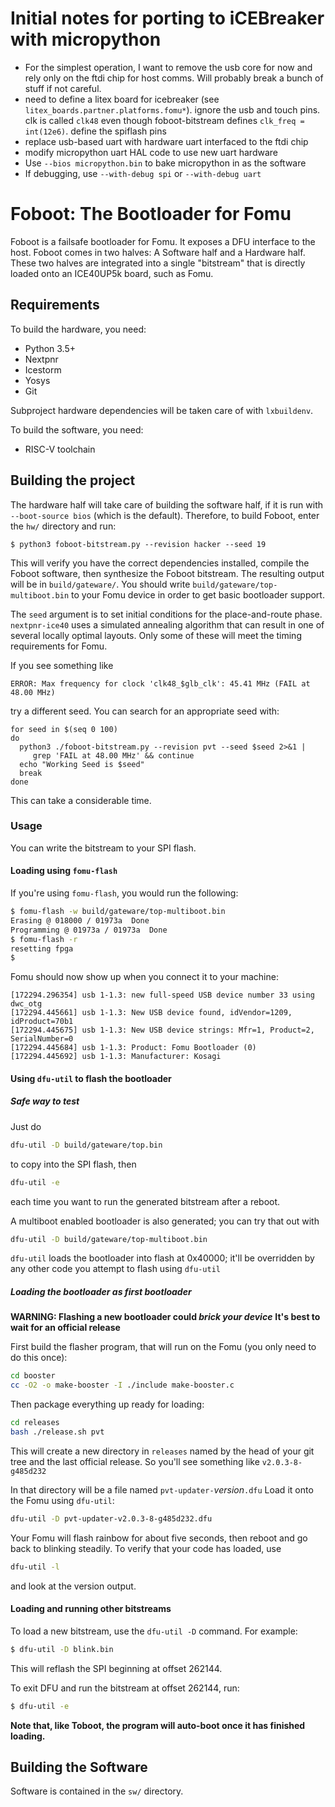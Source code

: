 # Initial notes for porting to iCEBreaker with micropython

* For the simplest operation, I want to remove the usb core for now and rely only on the ftdi chip for host comms. Will probably break a bunch of stuff if not careful.
* need to define a litex board for icebreaker (see `litex_boards.partner.platforms.fomu*`). ignore the usb and touch pins. clk is called `clk48` even though foboot-bitstream defines `clk_freq = int(12e6)`. define the spiflash pins
* replace usb-based uart with hardware uart interfaced to the ftdi chip
* modify micropython uart HAL code to use new uart hardware
* Use `--bios micropython.bin` to bake micropython in as the software
* If debugging, use `--with-debug spi` or `--with-debug uart`

# Foboot: The Bootloader for Fomu

Foboot is a failsafe bootloader for Fomu.  It exposes a DFU interface to the host.  Foboot comes in two halves: A Software half and a Hardware half.  These two halves are integrated into a single "bitstream" that is directly loaded onto an ICE40UP5k board, such as Fomu.

## Requirements

To build the hardware, you need:

* Python 3.5+
* Nextpnr
* Icestorm
* Yosys
* Git

Subproject hardware dependencies will be taken care of with `lxbuildenv`.

To build the software, you need:

* RISC-V toolchain

## Building the project

The hardware half will take care of building the software half, if it is run with `--boot-source bios` (which is the default).  Therefore, to build Foboot, enter the `hw/` directory and run:

```
$ python3 foboot-bitstream.py --revision hacker --seed 19
```

This will verify you have the correct dependencies installed, compile the Foboot software, then synthesize the Foboot bitstream.  The resulting output will be in `build/gateware/`.  You should write `build/gateware/top-multiboot.bin` to your Fomu device in order to get basic bootloader support.

The `seed` argument is to set initial conditions for the
place-and-route phase.  `nextpnr-ice40` uses a simulated annealing
algorithm that can result in one of several locally optimal layouts.
Only some of these will meet the timing requirements for Fomu.

If you see something like
```
ERROR: Max frequency for clock 'clk48_$glb_clk': 45.41 MHz (FAIL at 48.00 MHz)
```
try a different seed.  You can search for an appropriate seed with:
```
for seed in $(seq 0 100)
do
  python3 ./foboot-bitstream.py --revision pvt --seed $seed 2>&1 |
     grep 'FAIL at 48.00 MHz' && continue
  echo "Working Seed is $seed"
  break
done
```
This can take a considerable time.

### Usage

You can write the bitstream to your SPI flash.

#### Loading using `fomu-flash`

If you're using `fomu-flash`, you would run the following:

```sh
$ fomu-flash -w build/gateware/top-multiboot.bin
Erasing @ 018000 / 01973a  Done
Programming @ 01973a / 01973a  Done
$ fomu-flash -r
resetting fpga
$
```

Fomu should now show up when you connect it to your machine:

```
[172294.296354] usb 1-1.3: new full-speed USB device number 33 using dwc_otg
[172294.445661] usb 1-1.3: New USB device found, idVendor=1209, idProduct=70b1
[172294.445675] usb 1-1.3: New USB device strings: Mfr=1, Product=2, SerialNumber=0
[172294.445684] usb 1-1.3: Product: Fomu Bootloader (0)
[172294.445692] usb 1-1.3: Manufacturer: Kosagi
```

#### Using `dfu-util` to flash the bootloader

##### Safe way to test

Just do
```sh
dfu-util -D build/gateware/top.bin
```
to copy into the SPI flash, then
```sh
dfu-util -e
```
each time you want to run the generated bitstream after a reboot.

A multiboot enabled bootloader is also generated; you can try that out
with
```sh
dfu-util -D build/gateware/top-multiboot.bin
```

`dfu-util` loads the bootloader into flash at 0x40000; it'll be overridden
by any other code you attempt to flash using `dfu-util`

##### Loading the bootloader as first bootloader

**WARNING: Flashing a new bootloader could _brick your device_**
**It's best to wait for an official release**

First build the flasher program, that will run on the Fomu (you only
need to do this once):
```sh
cd booster
cc -O2 -o make-booster -I ./include make-booster.c
```

Then package everything up ready for loading:
```sh
cd releases
bash ./release.sh pvt
```
This will create a new directory in `releases` named by the head of
your git tree and the last official release.  So you'll see something
like `v2.0.3-8-g485d232`

In that directory will be a file named `pvt-updater-`_version_`.dfu`
Load  it onto the Fomu using `dfu-util`:
```sh
dfu-util -D pvt-updater-v2.0.3-8-g485d232.dfu
```
Your Fomu will flash rainbow for about five seconds, then reboot and
go back to blinking steadily.   To verify that your code has loaded, use
```sh
dfu-util -l
```
and look at the version output.

#### Loading and running other bitstreams
To load a new bitstream, use the `dfu-util -D` command.  For example:

```sh
$ dfu-util -D blink.bin
```

This will reflash the SPI beginning at offset 262144.

To exit DFU and run the bitstream at offset 262144, run:

```sh
$ dfu-util -e
```

**Note that, like Toboot, the program will auto-boot once it has finished loading.**

## Building the Software

Software is contained in the `sw/` directory.

